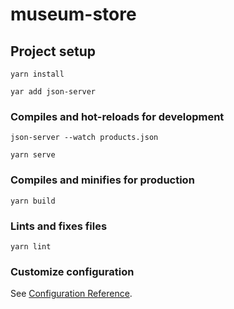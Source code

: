 # museum-store

## Project setup
```
yarn install
```
```
yar add json-server
```


### Compiles and hot-reloads for development
```
json-server --watch products.json
```

```
yarn serve
```

### Compiles and minifies for production
```
yarn build
```

### Lints and fixes files
```
yarn lint
```

### Customize configuration
See [Configuration Reference](https://cli.vuejs.org/config/).



